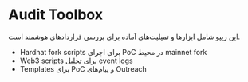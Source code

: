 # Audit Toolbox

این ریپو شامل ابزارها و تمپلیت‌های آماده برای بررسی قراردادهای هوشمند است.

- Hardhat fork scripts برای اجرای PoC در محیط mainnet fork
- Web3 scripts برای تحلیل event logs
- Templates برای PoC و پیام‌های Outreach
